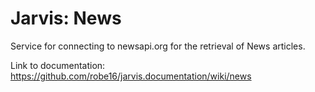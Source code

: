 # Jarvis: News

Service for connecting to newsapi.org for the retrieval of News articles.

Link to documentation: https://github.com/robe16/jarvis.documentation/wiki/news
